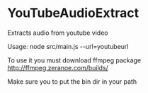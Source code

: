 YouTubeAudioExtract
===================

Extracts audio from youtube video

Usage: node src/main.js --url=youtubeurl

To use it you must download ffmpeg package http://ffmpeg.zeranoe.com/builds/

Make sure you to put the bin dir in your path
